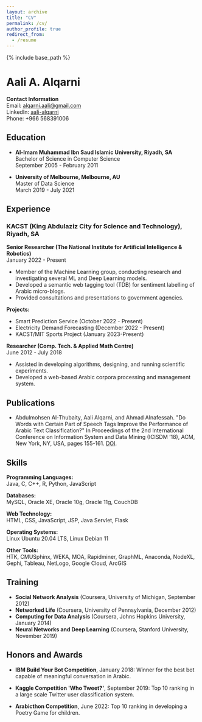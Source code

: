 ```yaml
---
layout: archive
title: "CV"
permalink: /cv/
author_profile: true
redirect_from:
  - /resume
---
```


{% include base_path %}

# Aali A. Alqarni

**Contact Information**  
Email: [alqarni.aali@gmail.com](mailto:alqarni.aali@gmail.com)  
LinkedIn: [aali-alqarni](https://www.linkedin.com/in/aali-alqarni-28a74031)  
Phone: +966 568391006

## Education

- **Al-Imam Muhammad Ibn Saud Islamic University, Riyadh, SA**  
  Bachelor of Science in Computer Science  
  September 2005 - February 2011

- **University of Melbourne, Melbourne, AU**  
  Master of Data Science  
  March 2019 - July 2021

## Experience

### KACST (King Abdulaziz City for Science and Technology), Riyadh, SA

**Senior Researcher (The National Institute for Artificial Intelligence & Robotics)**  
January 2022 - Present  
- Member of the Machine Learning group, conducting research and investigating several ML and Deep Learning models.
- Developed a semantic web tagging tool (TDB) for sentiment labelling of Arabic micro-blogs.
- Provided consultations and presentations to government agencies.

**Projects:**
- Smart Prediction Service (October 2022 - Present)
- Electricity Demand Forecasting (December 2022 - Present)
- KACST/MIT Sports Project (January 2023-Present)

**Researcher (Comp. Tech. & Applied Math Centre)**  
June 2012 - July 2018  
- Assisted in developing algorithms, designing, and running scientific experiments.
- Developed a web-based Arabic corpora processing and management system.

## Publications

- Abdulmohsen Al-Thubaity, Aali Alqarni, and Ahmad Alnafessah. "Do Words with Certain Part of Speech Tags Improve the Performance of Arabic Text Classification?" In Proceedings of the 2nd International Conference on Information System and Data Mining (ICISDM ’18), ACM, New York, NY, USA, pages 155-161. [DOI](https://doi.org/10.1145/3206098.3206109).

## Skills

**Programming Languages:**  
Java, C, C++, R, Python, JavaScript

**Databases:**  
MySQL, Oracle XE, Oracle 10g, Oracle 11g, CouchDB

**Web Technology:**  
HTML, CSS, JavaScript, JSP, Java Servlet, Flask

**Operating Systems:**  
Linux Ubuntu 20.04 LTS, Linux Debian 11

**Other Tools:**  
HTK, CMUSphinx, WEKA, MOA, Rapidminer, GraphML, Anaconda, NodeXL, Gephi, Tableau, NetLogo, Google Cloud, ArcGIS

## Training

- **Social Network Analysis** (Coursera, University of Michigan, September 2012)
- **Networked Life** (Coursera, University of Pennsylvania, December 2012)
- **Computing for Data Analysis** (Coursera, Johns Hopkins University, January 2014)
- **Neural Networks and Deep Learning** (Coursera, Stanford University, November 2019)

## Honors and Awards

- **IBM Build Your Bot Competition**, January 2018: Winner for the best bot capable of meaningful conversation in Arabic.

- **Kaggle Competition 'Who Tweet?'**, September 2019: Top 10 ranking in a large scale Twitter user classification system.

- **Arabicthon Competition**, June 2022: Top 10 ranking in developing a Poetry Game for children.

